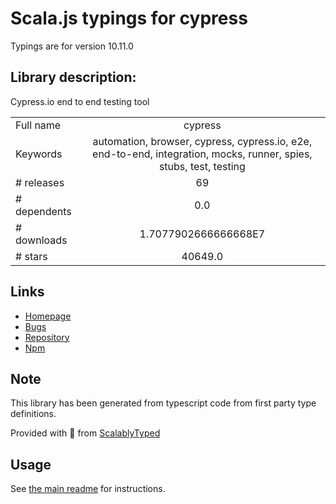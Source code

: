 
# Scala.js typings for cypress

Typings are for version 10.11.0

## Library description:
Cypress.io end to end testing tool

|                    |                 |
| ------------------ | :-------------: |
| Full name          | cypress |
| Keywords           | automation, browser, cypress, cypress.io, e2e, end-to-end, integration, mocks, runner, spies, stubs, test, testing |
| # releases         | 69 |
| # dependents       | 0.0 |
| # downloads        | 1.7077902666666668E7 |
| # stars            | 40649.0 |

## Links
- [Homepage](https://github.com/cypress-io/cypress)
- [Bugs](https://github.com/cypress-io/cypress/issues)
- [Repository](https://github.com/cypress-io/cypress)
- [Npm](https://www.npmjs.com/package/cypress)
    


## Note
This library has been generated from typescript code from first party type definitions.

Provided with :purple_heart: from [ScalablyTyped](https://github.com/oyvindberg/ScalablyTyped)

## Usage
See [the main readme](../../readme.md) for instructions.


